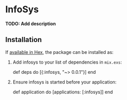 # InfoSys

**TODO: Add description**

## Installation

If [available in Hex](https://hex.pm/docs/publish), the package can be installed as:

  1. Add infosys to your list of dependencies in `mix.exs`:

        def deps do
          [{:infosys, "~> 0.0.1"}]
        end

  2. Ensure infosys is started before your application:

        def application do
          [applications: [:infosys]]
        end

